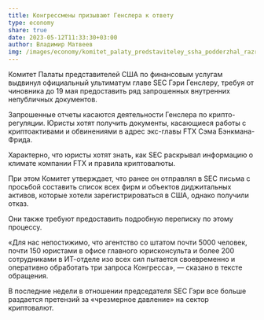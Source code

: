 ```yaml
---
title: Конгрессмены призывают Генслера к ответу
type: economy
share: true
date: 2023-05-12T11:33:30+03:00
author: Владимир Матвеев
img: /images/economy/komitet_palaty_predstaviteley_ssha_podderzhal_razrabotku_tsifrovoy_valyuty_tsb.webp
---
```

Комитет Палаты представителей США по финансовым услугам выдвинул официальный ультиматум главе SEC Гэри Генслеру, требуя от чиновника до 19 мая предоставить ряд запрошенных внутренних непубличных документов.

Запрошенные отчеты касаются деятельности Генслера по крипто-регуляции. Юристы хотят получить документы, касающиеся работы с криптоактивами и обвинениями в адрес экс-главы FTX Сэма Бэнкмана-Фрида.

Характерно, что юристы хотят знать, как SEC раскрывал информацию о климате компании FTX и правила криптовалюты.

При этом Комитет утверждает, что ранее он отправлял в SEC письма с просьбой составить список всех фирм и объектов диджитальных активов, которые хотели зарегистрироваться в США, однако получили отказ.

Они также требуют предоставить подробную переписку по этому процессу.

«Для нас непостижимо, что агентство со штатом почти 5000 человек, почти 150 юристами в офисе главного юрисконсульта и более 200 сотрудниками в ИТ-отделе изо всех сил пытается своевременно и оперативно обработать три запроса Конгресса», — сказано в тексте обращения.

В последние недели в отношении председателя SEC Гэри все больше раздается претензий за «чрезмерное давление» на сектор криптовалют.